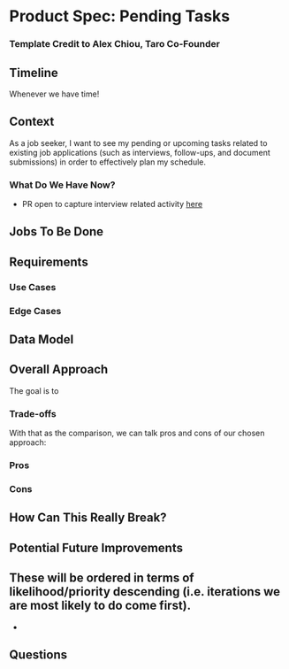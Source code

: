 # Product Spec: Pending Tasks
### Template Credit to Alex Chiou, Taro Co-Founder

## Timeline
Whenever we have time!


## Context
As a job seeker, I want to see my pending or upcoming tasks related to existing job applications (such as interviews, follow-ups, and document submissions) in order to effectively plan my schedule.

### What Do We Have Now?
- PR open to capture interview related activity [here](https://github.com/lnovitz/jobseeker-analytics/blob/main/main.py#L109-L113)

## Jobs To Be Done

## Requirements

### Use Cases

### Edge Cases

## Data Model

## Overall Approach
The goal is to

### Trade-offs

With that as the comparison, we can talk pros and cons of our chosen approach:
### Pros

### Cons

## How Can This Really Break?

## Potential Future Improvements
These will be ordered in terms of likelihood/priority descending (i.e. iterations we are most likely to do come first).
- 
- 

## Questions



